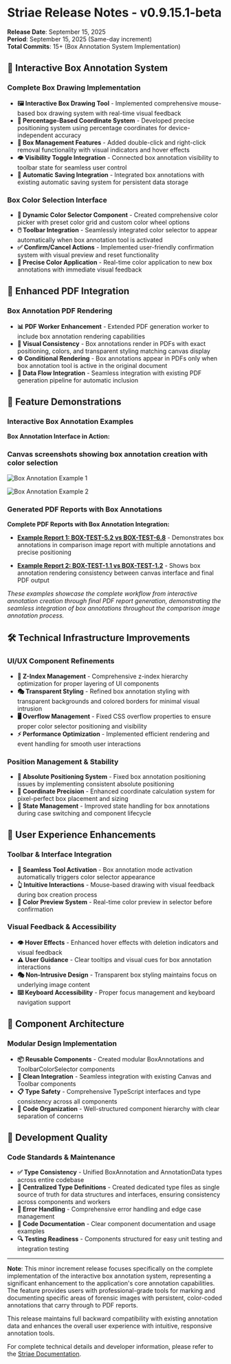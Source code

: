 # Striae Release Notes - v0.9.15.1-beta

**Release Date**: September 15, 2025  
**Period**: September 15, 2025 (Same-day increment)  
**Total Commits**: 15+ (Box Annotation System Implementation)

## 🎨 Interactive Box Annotation System

### Complete Box Drawing Implementation

- **🖼️ Interactive Box Drawing Tool** - Implemented comprehensive mouse-based box drawing system with real-time visual feedback
- **📐 Percentage-Based Coordinate System** - Developed precise positioning system using percentage coordinates for device-independent accuracy
- **🔧 Box Management Features** - Added double-click and right-click removal functionality with visual indicators and hover effects
- **👁️ Visibility Toggle Integration** - Connected box annotation visibility to toolbar state for seamless user control
- **💾 Automatic Saving Integration** - Integrated box annotations with existing automatic saving system for persistent data storage

### Box Color Selection Interface

- **🎨 Dynamic Color Selector Component** - Created comprehensive color picker with preset color grid and custom color wheel options
- **🖱️ Toolbar Integration** - Seamlessly integrated color selector to appear automatically when box annotation tool is activated
- **✅ Confirm/Cancel Actions** - Implemented user-friendly confirmation system with visual preview and reset functionality
- **🎯 Precise Color Application** - Real-time color application to new box annotations with immediate visual feedback

## 📄 Enhanced PDF Integration

### Box Annotation PDF Rendering

- **📊 PDF Worker Enhancement** - Extended PDF generation worker to include box annotation rendering capabilities
- **🎨 Visual Consistency** - Box annotations render in PDFs with exact positioning, colors, and transparent styling matching canvas display
- **⚙️ Conditional Rendering** - Box annotations appear in PDFs only when box annotation tool is active in the original document
- **🔄 Data Flow Integration** - Seamless integration with existing PDF generation pipeline for automatic inclusion

## 📸 Feature Demonstrations

### Interactive Box Annotation Examples

**Box Annotation Interface in Action:**

### Canvas screenshots showing box annotation creation with color selection

![Box Annotation Example 1](https://www.striae.org/assets/box-test-1.png)

![Box Annotation Example 2](https://www.striae.org/assets/box-test-2.png)

### Generated PDF Reports with Box Annotations

**Complete PDF Reports with Box Annotation Integration:**

- **[Example Report 1: BOX-TEST-5.2 vs BOX-TEST-6.8](https://www.striae.org/assets/striae-report-123456-BOX-TEST-5.2--123456-BOX-TEST-6.8.pdf)** - Demonstrates box annotations in comparison image report with multiple annotations and precise positioning

- **[Example Report 2: BOX-TEST-1.1 vs BOX-TEST-1.2](https://www.striae.org/assets/striae-report-123456-BOX-TEST-1.1--123456-BOX-TEST-1.2.pdf)** - Shows box annotation rendering consistency between canvas interface and final PDF output

*These examples showcase the complete workflow from interactive annotation creation through final PDF report generation, demonstrating the seamless integration of box annotations throughout the comparison image annotation process.*

## 🛠️ Technical Infrastructure Improvements

### UI/UX Component Refinements

- **📏 Z-Index Management** - Comprehensive z-index hierarchy optimization for proper layering of UI components
- **🎭 Transparent Styling** - Refined box annotation styling with transparent backgrounds and colored borders for minimal visual intrusion
- **🖥️ Overflow Management** - Fixed CSS overflow properties to ensure proper color selector positioning and visibility
- **⚡ Performance Optimization** - Implemented efficient rendering and event handling for smooth user interactions

### Position Management & Stability

- **📍 Absolute Positioning System** - Fixed box annotation positioning issues by implementing consistent absolute positioning
- **🎯 Coordinate Precision** - Enhanced coordinate calculation system for pixel-perfect box placement and sizing
- **🔄 State Management** - Improved state handling for box annotations during case switching and component lifecycle

## 🎨 User Experience Enhancements

### Toolbar & Interface Integration

- **🔧 Seamless Tool Activation** - Box annotation mode activation automatically triggers color selector appearance
- **👆 Intuitive Interactions** - Mouse-based drawing with visual feedback during box creation process
- **🎨 Color Preview System** - Real-time color preview in selector before confirmation

### Visual Feedback & Accessibility

- **👁️ Hover Effects** - Enhanced hover effects with deletion indicators and visual feedback
- **⚠️ User Guidance** - Clear tooltips and visual cues for box annotation interactions
- **🎭 Non-Intrusive Design** - Transparent box styling maintains focus on underlying image content
- **⌨️ Keyboard Accessibility** - Proper focus management and keyboard navigation support

## 🔧 Component Architecture

### Modular Design Implementation

- **📦 Reusable Components** - Created modular BoxAnnotations and ToolbarColorSelector components
- **🔗 Clean Integration** - Seamless integration with existing Canvas and Toolbar components
- **📋 Type Safety** - Comprehensive TypeScript interfaces and type consistency across all components
- **🧹 Code Organization** - Well-structured component hierarchy with clear separation of concerns

## 🚀 Development Quality

### Code Standards & Maintenance

- **✅ Type Consistency** - Unified BoxAnnotation and AnnotationData types across entire codebase
- **📁 Centralized Type Definitions** - Created dedicated type files as single source of truth for data structures and interfaces, ensuring consistency across components and workers
- **🧪 Error Handling** - Comprehensive error handling and edge case management
- **📝 Code Documentation** - Clear component documentation and usage examples
- **🔍 Testing Readiness** - Components structured for easy unit testing and integration testing

---

**Note**: This minor increment release focuses specifically on the complete implementation of the interactive box annotation system, representing a significant enhancement to the application's core annotation capabilities. The feature provides users with professional-grade tools for marking and documenting specific areas of forensic images with persistent, color-coded annotations that carry through to PDF reports.

This release maintains full backward compatibility with existing annotation data and enhances the overall user experience with intuitive, responsive annotation tools.

For complete technical details and developer information, please refer to the [Striae Documentation](https://developers.striae.org/striae-dev/get-started/document-index).